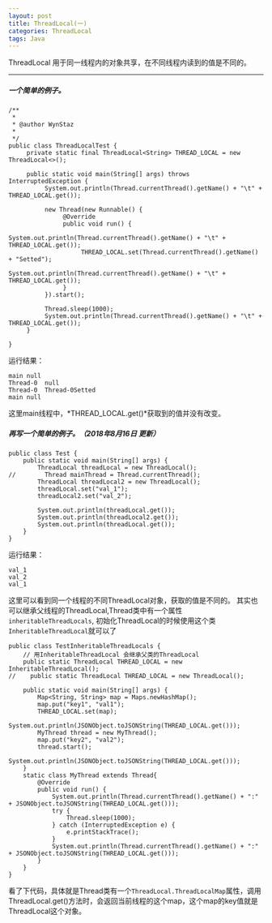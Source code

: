 ```yaml
---
layout: post
title: ThreadLocal(一)
categories: ThreadLocal
tags: Java
---
```


ThreadLocal 用于同一线程内的对象共享，在不同线程内读到的值是不同的。

-------------------

##### 一个简单的例子。
```
/**
 * 
 * @author WynStaz
 *
 */
public class ThreadLocalTest {
     private static final ThreadLocal<String> THREAD_LOCAL = new ThreadLocal<>();

     public static void main(String[] args) throws InterruptedException {
          System.out.println(Thread.currentThread().getName() + "\t" + THREAD_LOCAL.get());

          new Thread(new Runnable() {
               @Override
               public void run() {
                    System.out.println(Thread.currentThread().getName() + "\t" + THREAD_LOCAL.get());
                    THREAD_LOCAL.set(Thread.currentThread().getName() + "Setted");
                    System.out.println(Thread.currentThread().getName() + "\t" + THREAD_LOCAL.get());
               }
          }).start();

          Thread.sleep(1000);
          System.out.println(Thread.currentThread().getName() + "\t" + THREAD_LOCAL.get());
     }
     
}
```
运行结果：

```
main null
Thread-0  null
Thread-0  Thread-0Setted
main null
```

这里main线程中，*THREAD_LOCAL.get()*获取到的值并没有改变。

##### 再写一个简单的例子。（2018年8月16日 更新）
```
public class Test {
    public static void main(String[] args) {
        ThreadLocal threadLocal = new ThreadLocal();
//        Thread mainThread = Thread.currentThread();
        ThreadLocal threadLocal2 = new ThreadLocal();
        threadLocal.set("val_1");
        threadLocal2.set("val_2");

        System.out.println(threadLocal.get());
        System.out.println(threadLocal2.get());
        System.out.println(threadLocal.get());
    }
}
```
运行结果：
```
val_1
val_2
val_1
```
这里可以看到同一个线程的不同ThreadLocal对象，获取的值是不同的。
其实也可以继承父线程的ThreadLocal,Thread类中有一个属性`inheritableThreadLocals`, 初始化ThreadLocal的时候使用这个类`InheritableThreadLocal`就可以了
```
public class TestInheritableThreadLocals {
    // 用InheritableThreadLocal 会继承父类的ThreadLocal
    public static ThreadLocal THREAD_LOCAL = new InheritableThreadLocal();
//    public static ThreadLocal THREAD_LOCAL = new ThreadLocal();

    public static void main(String[] args) {
        Map<String, String> map = Maps.newHashMap();
        map.put("key1", "val1");
        THREAD_LOCAL.set(map);
        System.out.println(JSONObject.toJSONString(THREAD_LOCAL.get()));
        MyThread thread = new MyThread();
        map.put("key2", "val2");
        thread.start();
        System.out.println(JSONObject.toJSONString(THREAD_LOCAL.get()));
    }
    static class MyThread extends Thread{
        @Override
        public void run() {
            System.out.println(Thread.currentThread().getName() + ":" + JSONObject.toJSONString(THREAD_LOCAL.get()));
            try {
                Thread.sleep(1000);
            } catch (InterruptedException e) {
                e.printStackTrace();
            }
            System.out.println(Thread.currentThread().getName() + ":" + JSONObject.toJSONString(THREAD_LOCAL.get()));
        }
    }
}
```

看了下代码，具体就是Thread类有一个`ThreadLocal.ThreadLocalMap`属性，调用ThreadLocal.get()方法时，会返回当前线程的这个map，这个map的key值就是ThreadLocal这个对象。

